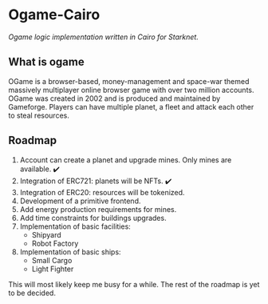 # Ogame-Cairo

_Ogame logic implementation written in Cairo for Starknet._

## What is ogame

OGame is a browser-based, money-management and space-war themed massively multiplayer online browser game with over two million accounts. OGame was created in 2002 and is produced and maintained by Gameforge. Players can have multiple planet, a fleet and attack each other to steal resources.

## Roadmap

1. Account can create a planet and upgrade mines. Only mines are available. :heavy_check_mark:
2. Integration of ERC721: planets will be NFTs. :heavy_check_mark:
3. Integration of ERC20: resources will be tokenized.
4. Development of a primitive frontend.
5. Add energy production requirements for mines.
6. Add time constraints for buildings upgrades.
7. Implementation of basic facilities:
   - Shipyard
   - Robot Factory
8. Implementation of basic ships:
   - Small Cargo
   - Light Fighter

This will most likely keep me busy for a while. The rest of the roadmap is yet to be decided.
